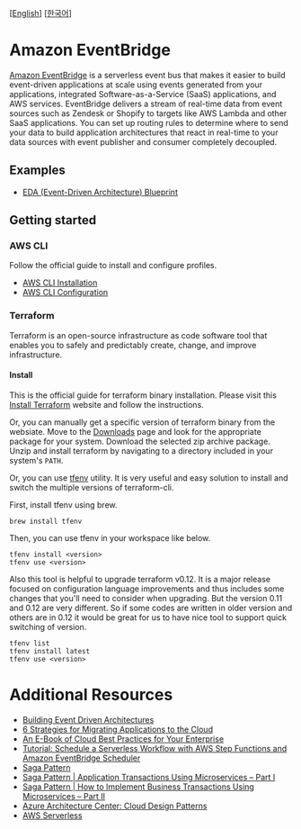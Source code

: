 [[English](README.md)] [[한국어](README.ko.md)]

# Amazon EventBridge
[Amazon EventBridge](https://aws.amazon.com/eventbridge) is a serverless event bus that makes it easier to build event-driven applications at scale using events generated from your applications, integrated Software-as-a-Service (SaaS) applications, and AWS services. EventBridge delivers a stream of real-time data from event sources such as Zendesk or Shopify to targets like AWS Lambda and other SaaS applications. You can set up routing rules to determine where to send your data to build application architectures that react in real-time to your data sources with event publisher and consumer completely decoupled.

## Examples
- [EDA (Event-Driven Architecture) Blueprint](https://github.com/Young-ook/terraform-aws-eventbridge/tree/main/examples/blueprint)

## Getting started
### AWS CLI
Follow the official guide to install and configure profiles.
- [AWS CLI Installation](https://docs.aws.amazon.com/cli/latest/userguide/cli-chap-install.html)
- [AWS CLI Configuration](https://docs.aws.amazon.com/cli/latest/userguide/cli-configure-profiles.html)

### Terraform
Terraform is an open-source infrastructure as code software tool that enables you to safely and predictably create, change, and improve infrastructure.

#### Install
This is the official guide for terraform binary installation. Please visit this [Install Terraform](https://learn.hashicorp.com/tutorials/terraform/install-cli) website and follow the instructions.

Or, you can manually get a specific version of terraform binary from the websiate. Move to the [Downloads](https://www.terraform.io/downloads.html) page and look for the appropriate package for your system. Download the selected zip archive package. Unzip and install terraform by navigating to a directory included in your system's `PATH`.

Or, you can use [tfenv](https://github.com/tfutils/tfenv) utility. It is very useful and easy solution to install and switch the multiple versions of terraform-cli.

First, install tfenv using brew.
```
brew install tfenv
```
Then, you can use tfenv in your workspace like below.
```
tfenv install <version>
tfenv use <version>
```
Also this tool is helpful to upgrade terraform v0.12. It is a major release focused on configuration language improvements and thus includes some changes that you'll need to consider when upgrading. But the version 0.11 and 0.12 are very different. So if some codes are written in older version and others are in 0.12 it would be great for us to have nice tool to support quick switching of version.
```
tfenv list
tfenv install latest
tfenv use <version>
```

# Additional Resources
- [Building Event Driven Architectures](https://serverlessland.com/event-driven-architecture/intro)
- [6 Strategies for Migrating Applications to the Cloud](https://medium.com/aws-enterprise-collection/6-strategies-for-migrating-applications-to-the-cloud-eb4e85c412b4)
- [An E-Book of Cloud Best Practices for Your Enterprise](https://aws.amazon.com/blogs/enterprise-strategy/an-e-book-of-cloud-best-practices-for-your-enterprise/)
- [Tutorial: Schedule a Serverless Workflow with AWS Step Functions and Amazon EventBridge Scheduler](https://aws.amazon.com/tutorials/scheduling-a-serverless-workflow-step-functions-amazon-eventbridge-scheduler/)
- [Saga Pattern](https://microservices.io/patterns/data/saga.html)
- [Saga Pattern | Application Transactions Using Microservices – Part I](https://www.couchbase.com/blog/saga-pattern-implement-business-transactions-using-microservices-part/)
- [Saga Pattern | How to Implement Business Transactions Using Microservices – Part II](https://www.couchbase.com/blog/saga-pattern-implement-business-transactions-using-microservices-part-2/)
- [Azure Architecture Center: Cloud Design Patterns](https://learn.microsoft.com/en-us/azure/architecture/patterns/)
- [AWS Serverless](https://aws.amazon.com/serverless/)
